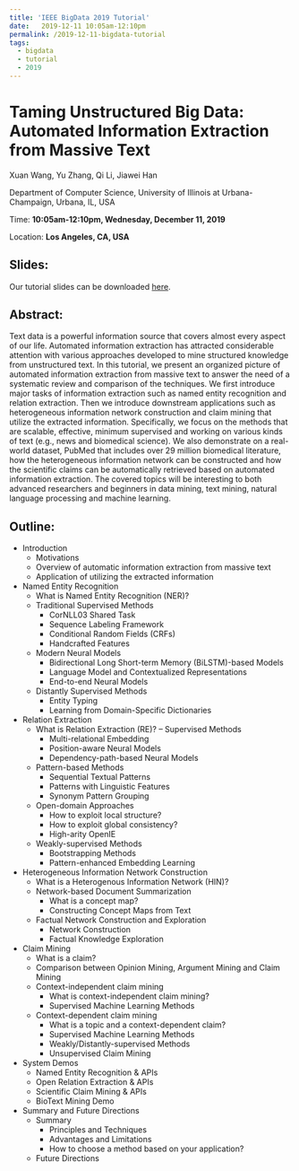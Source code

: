 ```yaml
---
title: 'IEEE BigData 2019 Tutorial'
date:   2019-12-11 10:05am-12:10pm
permalink: /2019-12-11-bigdata-tutorial
tags:
  - bigdata
  - tutorial
  - 2019
---
```


# Taming Unstructured Big Data: Automated Information Extraction from Massive Text

Xuan Wang, Yu Zhang, Qi Li, Jiawei Han

Department of Computer Science, University of Illinois at Urbana-Champaign, Urbana, IL, USA

Time: **10:05am-12:10pm, Wednesday, December 11, 2019**

Location: **Los Angeles, CA, USA**


## Slides: 
Our tutorial slides can be downloaded [here](http://hanj.cs.illinois.edu/pdf/bigdata19tuto_slides.pdf).


## Abstract:
Text data is a powerful information source that covers almost every aspect of our life. Automated information extraction has attracted considerable attention with various approaches developed to mine structured knowledge from unstructured text. In this tutorial, we present an organized picture of automated information extraction from massive text to answer the need of a systematic review and comparison of the techniques. We first introduce major tasks of information extraction such as named entity recognition and relation extraction. Then we introduce downstream applications such as heterogeneous information network construction and claim mining that utilize the extracted information. Specifically, we focus on the methods that are scalable, effective, minimum supervised and working on various kinds of text (e.g., news and biomedical science). We also demonstrate on a real-world dataset, PubMed that includes over 29 million biomedical literature, how the heterogeneous information network can be constructed and how the scientific claims can be automatically retrieved based on automated information extraction. The covered topics will be interesting to both advanced researchers and beginners in data mining, text mining, natural language processing and machine learning.


## Outline:
- Introduction
  - Motivations
  - Overview of automatic information extraction from massive text
  - Application of utilizing the extracted information
- Named Entity Recognition
  - What is Named Entity Recognition (NER)?
  - Traditional Supervised Methods
    - CorNLL03 Shared Task
    - Sequence Labeling Framework
    - Conditional Random Fields (CRFs) 
    - Handcrafted Features
  - Modern Neural Models
    - Bidirectional Long Short-term Memory (BiLSTM)-based Models
    - Language Model and Contextualized Representations
    - End-to-end Neural Models
  - Distantly Supervised Methods
    - Entity Typing
    - Learning from Domain-Specific Dictionaries
- Relation Extraction
  - What is Relation Extraction (RE)? – Supervised Methods
    - Multi-relational Embedding
    - Position-aware Neural Models
    - Dependency-path-based Neural Models
  - Pattern-based Methods
    - Sequential Textual Patterns
    - Patterns with Linguistic Features
    - Synonym Pattern Grouping
  - Open-domain Approaches
    - How to exploit local structure?
    - How to exploit global consistency? 
    - High-arity OpenIE
  - Weakly-supervised Methods
    - Bootstrapping Methods
    - Pattern-enhanced Embedding Learning
- Heterogeneous Information Network Construction
  - What is a Heterogenous Information Network (HIN)?
  - Network-based Document Summarization
    - What is a concept map?
    - Constructing Concept Maps from Text
  - Factual Network Construction and Exploration
    - Network Construction
    - Factual Knowledge Exploration
- Claim Mining
  - What is a claim?
  - Comparison between Opinion Mining, Argument Mining and Claim Mining
  - Context-independent claim mining
    - What is context-independent claim mining?
    - Supervised Machine Learning Methods
  - Context-dependent claim mining
    - What is a topic and a context-dependent claim? 
    - Supervised Machine Learning Methods
    - Weakly/Distantly-supervised Methods
    - Unsupervised Claim Mining
- System Demos
  - Named Entity Recognition & APIs
  - Open Relation Extraction & APIs 
  - Scientific Claim Mining & APIs 
  - BioText Mining Demo
- Summary and Future Directions
  - Summary
    - Principles and Techniques
    - Advantages and Limitations
    - How to choose a method based on your application?
  - Future Directions

